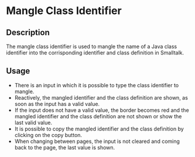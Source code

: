 # Mangle Class Identifier

## Description

The mangle class identifier is used to mangle the name of a Java class identifier into the corrisponding identifier and class definition in Smalltalk.

## Usage

- There is an input in which it is possible to type the class identifier to mangle.
- Reactively, the mangled identifier and the class definition are shown, as soon as the input has a valid value.
- If the input does not have a valid value, the border becomes red and the mangled identifier and the class definition are not shown or show the last valid value.
- It is possible to copy the mangled identifier and the class definition by clicking on the copy button.
- When changing between pages, the input is not cleared and coming back to the page, the last value is shown.
